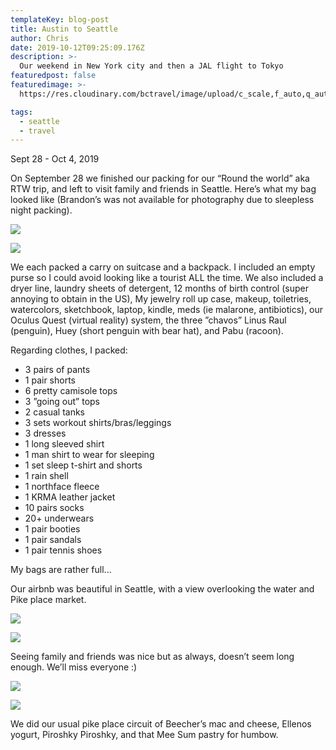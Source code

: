 ```yaml
---
templateKey: blog-post
title: Austin to Seattle
author: Chris
date: 2019-10-12T09:25:09.176Z
description: >-
  Our weekend in New York city and then a JAL flight to Tokyo
featuredpost: false
featuredimage: >-
  https://res.cloudinary.com/bctravel/image/upload/c_scale,f_auto,q_auto,w_1080/v1576486603/4a8d9e_9210908b0be34ebbabac757b25ceffa9_mv2_b02wdy.webp

tags:
  - seattle
  - travel
---
```


Sept 28 - Oct 4, 2019

On September 28 we finished our packing for our “Round the world” aka RTW trip, and left to visit family and friends in Seattle. Here’s what my bag looked like (Brandon’s was not available for photography due to sleepless night packing).

![](https://static.wixstatic.com/media/4a8d9e_83d842d469aa4910848debca1ff800ef~mv2.jpeg/v1/fill/w_1125,h_1500,al_c,q_90/4a8d9e_83d842d469aa4910848debca1ff800ef~mv2.webp)

![](https://static.wixstatic.com/media/4a8d9e_9210908b0be34ebbabac757b25ceffa9~mv2.jpeg/v1/fill/w_1125,h_1500,al_c,q_90/4a8d9e_9210908b0be34ebbabac757b25ceffa9~mv2.webp)

We each packed a carry on suitcase and a backpack. I included an empty purse so I could avoid looking like a tourist ALL the time. We also included a dryer line, laundry sheets of detergent, 12 months of birth control (super annoying to obtain in the US), My jewelry roll up case, makeup, toiletries, watercolors, sketchbook, laptop, kindle, meds (ie malarone, antibiotics), our Oculus Quest (virtual reality) system, the three ”chavos” Linus Raul (penguin), Huey (short penguin with bear hat), and Pabu (racoon).

Regarding clothes, I packed:

* 3 pairs of pants
* 1 pair shorts
* 6 pretty camisole tops
* 3 ”going out” tops
* 2 casual tanks
* 3 sets workout shirts/bras/leggings
* 3 dresses
* 1 long sleeved shirt
* 1 man shirt to wear for sleeping
* 1 set sleep t-shirt and shorts
* 1 rain shell
* 1 northface fleece
* 1 KRMA leather jacket
* 10 pairs socks
* 20+ underwears
* 1 pair booties
* 1 pair sandals
* 1 pair tennis shoes

My bags are rather full...

Our airbnb was beautiful in Seattle, with a view overlooking the water and Pike place market.

![](https://static.wixstatic.com/media/4a8d9e_6eaa1781ea7048e28b15fc4d08fe09cc~mv2.jpeg/v1/fill/w_1480,h_1110,al_c,q_90,usm_0.66_1.00_0.01/4a8d9e_6eaa1781ea7048e28b15fc4d08fe09cc~mv2.webp)

![](https://static.wixstatic.com/media/4a8d9e_de765d23318d436ab4a0faff8365edf1~mv2.jpg/v1/fill/w_1125,h_1500,al_c,q_90/4a8d9e_de765d23318d436ab4a0faff8365edf1~mv2.webp)

Seeing family and friends was nice but as always, doesn’t seem long enough. We’ll miss everyone :)

![](https://static.wixstatic.com/media/4a8d9e_0752c843485c4cdeb8c134ab5be831a4~mv2.jpeg/v1/fill/w_1125,h_1500,al_c,q_90/4a8d9e_0752c843485c4cdeb8c134ab5be831a4~mv2.webp)

![](https://static.wixstatic.com/media/4a8d9e_b8097e9d5afb4043be0be04ad8696dae~mv2.jpeg/v1/fill/w_1125,h_1500,al_c,q_90/4a8d9e_b8097e9d5afb4043be0be04ad8696dae~mv2.webp)

We did our usual pike place circuit of Beecher’s mac and cheese, Ellenos yogurt, Piroshky Piroshky, and that Mee Sum pastry for humbow.
